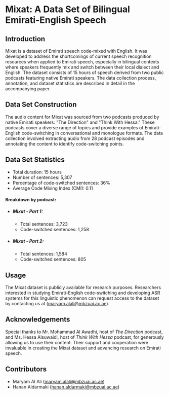 # Mixat: A Data Set of Bilingual Emirati-English Speech

## Introduction
Mixat is a dataset of Emirati speech code-mixed with English. It was developed to address the shortcomings of current speech recognition resources when applied to Emirati speech, especially in bilingual contexts where speakers frequently mix and switch between their local dialect and English. The dataset consists of 15 hours of speech derived from two public podcasts featuring native Emirati speakers. The data collection process, annotation, and dataset statistics are described in detail in the accompanying paper.

## Data Set Construction
The audio content for Mixat was sourced from two podcasts produced by native Emirati speakers: "The Direction" and "Think With Hessa." These podcasts cover a diverse range of topics and provide examples of Emirati-English code-switching in conversational and monologue formats. The data collection involved extracting audio from 28 podcast episodes and annotating the content to identify code-switching points.

## Data Set Statistics
- Total duration: 15 hours
- Number of sentences: 5,307
- Percentage of code-switched sentences: 36%
- Average Code Mixing Index (CMI): 0.11
#### Breakdown by podcast:
  - ##### Mixat - Part 1:
    - Total sentences: 3,723
    - Code-switched sentences: 1,258
  - ##### Mixat -  Part 2:
    - Total sentences: 1,584
    - Code-switched sentences: 805

## Usage
The Mixat dataset is publicly available for research purposes. Researchers interested in studying Emirati-English code-switching and developing ASR systems for this linguistic phenomenon can request access to the dataset by contacting us at ([maryam.alali@mbzuai.ac.ae](mailto:maryam.alali@mbzuai.ac.ae)).

## Acknowledgements

Special thanks to Mr. Mohammad Al Awadhi, host of *The Direction* podcast, and Ms. Hessa Alsuwaidi, host of *Think With Hessa* podcast, for generously allowing us to use their content. Their support and cooperation were invaluable in creating the Mixat dataset and advancing research on Emirati speech.

## Contributors

- Maryam Al Ali ([maryam.alali@mbzuai.ac.ae](mailto:maryam.alali@mbzuai.ac.ae))
- Hanan Aldarmaki ([hanan.aldarmaki@mbzuai.ac.ae](mailto:hanan.aldarmaki@mbzuai.ac.ae))
